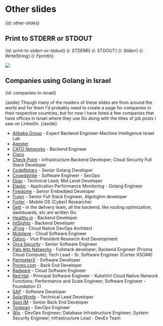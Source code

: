 # Other slides
{id: other-slides}

## Print to STDERR or STDOUT
{id: print-to-stderr-or-stdout}
{i: STDERR}
{i: STDOUT}
{i: Stderr}
{i: WriteString}
{i: Fprintln}

![](examples/stderr-stdout/stderr_stdout.go)

## Companies using Golang in Israel
{id: companies-in-israel}

{aside}
Though many of the readers of these slides are from around the world and for them I'd probably need to create a page for companies in their respective countries,
but for now I have listed a few companies that have offices in Israel where they use Go along with the titles of job posts I saw on LinkedIn.
{/aside}


* [Alibaba Group](https://www.alibabagroup.com/) - Expert Backend Engineer-Machine Intelligence Israel Lab
* [Apester](https://apester.com/)
* [CATO Networks](https://www.catonetworks.com/) - Backend Engineer
* [Cisco](https://www.cisco.com/)
* [Check Point](https://www.checkpoint.com/) - Infrastructure Backend Developer; Cloud Security Full Stack Developer
* [CodeNotary](https://www.codenotary.io/) - Senior Golang Developer
* [Crowdstrike](https://www.crowdstrike.com/) - Software Engineer - SecOps
* [Ebay](https://www.ebay.com/) - Technical Lead; Mid Level Developer
* [Elastic](https://www.elastic.co/) - Application Performance Monitoring - Golang Engineer
* [Firedome](https://firedome.io/) -  Senior Embedded Developer
* [Fiverr](https://www.fiverr.com/) - Senior Full Stack Engineer, Algotighm developer
* [Forter](https://www.forter.com/) - Mobile OS (Cyber) Researcher
* [Gett](https://gett.com/) - in the delivery team, all the backend, like routing optimization, dashboards, etc are written Go.
* [Healthy.io](https://healthy.io/) - Backend Developer
* [IntSights](https://intsights.com/) - Backend Developer
* [JFrog](https://jfrog.com/) - Cloud Native DevOps Architect
* [Mobileye](https://www.mobileye.com/) - Cloud Software Engineer
* [Odoro](https://www.odoro.com/) - Vice President Research And Development
* [Orca Security](https://orca.security/) - Senior Software Engineer
* [Palo Alto Networks](https://www.paloaltonetworks.com/) - Fullstack developer; Backend Engineer  (Prisma Cloud Compute); Tech Lead - Sr. Software Engineer (Cortex XSOAR)
* [PerimeterX](https://www.perimeterx.com/) - Software Developer
* [Promo.com](https://promo.com/) - Back End Developer
* [Radware](https://www.radware.com/) - Cloud Software Engineer
* [Red Hat](https://www.redhat.com/) - Principal Software Engineer - KubeVirt Cloud Native Network Functions; Performance and Scale Engineer; Software Engineer - Foundation CI
* [SAP](https://www.sap.com/) - Software Developer
* [SolarWinds](https://www.solarwinds.com/) - Technical Lead Developer
* [Spot.IM](https://www.spot.im/) - Senior Back End Developer
* [Tonkean](https://tonkean.com/) - DevOps Engineer
* [Wix](https://www.wix.com/) - DevOps Engineer; Database Infrastructure Engineer; System Security Engineer; Infrastructure Lead - DevEx Team



